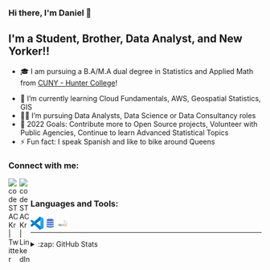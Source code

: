 ### Hi there, I'm Daniel 👋 

<!-- [![Website](https://img.shields.io/website?label=codeSTACKr.com&style=for-the-badge&url=https%3A%2F%2Fcodestackr.com)](https://codestackr.com)
[![Twitter Follow](https://img.shields.io/twitter/follow/codeSTACKr?color=1DA1F2&logo=twitter&style=for-the-badge)](https://twitter.com/intent/follow?original_referer=https%3A%2F%2Fgithub.com%2FcodeSTACKr&screen_name=codeSTACKr) -->

## I'm a Student, Brother, Data Analyst, and New Yorker!!

- 🎓 I am pursuing a B.A/M.A dual degree in Statistics and Applied Math from [CUNY - Hunter College][school]!
<!-- - 🔭 I just launched my first course: [Become A VS Code SuperHero!][course]! -->
- 🌱 I’m currently learning Cloud Fundamentals, AWS, Geospatial Statistics, GIS
- 👨‍💼 I’m pursuing Data Analysts, Data Science or Data Consultancy roles
- 🥅 2022 Goals: Contribute more to Open Source projects, Volunteer with Public Agencies, Continue to learn Advanced Statistical Topics
- ⚡ Fun fact: I speak Spanish and like to bike around Queens


### Connect with me:

<!-- [<img align="left" alt="codeSTACKr.com" width="22px" src="https://raw.githubusercontent.com/iconic/open-iconic/master/svg/globe.svg" />][website] -->
<!-- [<img align="left" alt="codeSTACKr | YouTube" width="22px" src="https://cdn.jsdelivr.net/npm/simple-icons@v3/icons/youtube.svg" />][youtube] -->
[<img align="left" alt="codeSTACKr | Twitter" width="22px" src="https://cdn.jsdelivr.net/npm/simple-icons@v3/icons/twitter.svg" />][twitter]
[<img align="left" alt="codeSTACKr | LinkedIn" width="22px" src="https://cdn.jsdelivr.net/npm/simple-icons@v3/icons/linkedin.svg" />][linkedin]
<!-- [<img align="left" alt="codeSTACKr | Instagram" width="22px" src="https://cdn.jsdelivr.net/npm/simple-icons@v3/icons/instagram.svg" />][instagram] -->

<br />

### Languages and Tools:

[<img align="left" alt="Visual Studio Code" width="26px" src="https://raw.githubusercontent.com/github/explore/80688e429a7d4ef2fca1e82350fe8e3517d3494d/topics/visual-studio-code/visual-studio-code.png" />][webdevplaylist]
<!-- [<img align="left" alt="HTML5" width="26px" src="https://raw.githubusercontent.com/github/explore/80688e429a7d4ef2fca1e82350fe8e3517d3494d/topics/html/html.png" />][webdevplaylist]
[<img align="left" alt="CSS3" width="26px" src="https://raw.githubusercontent.com/github/explore/80688e429a7d4ef2fca1e82350fe8e3517d3494d/topics/css/css.png" />][cssplaylist]
[<img align="left" alt="Sass" width="26px" src="https://raw.githubusercontent.com/github/explore/80688e429a7d4ef2fca1e82350fe8e3517d3494d/topics/sass/sass.png" />][cssplaylist]
[<img align="left" alt="JavaScript" width="26px" src="https://raw.githubusercontent.com/github/explore/80688e429a7d4ef2fca1e82350fe8e3517d3494d/topics/javascript/javascript.png" />][jsplaylist]
[<img align="left" alt="React" width="26px" src="https://raw.githubusercontent.com/github/explore/80688e429a7d4ef2fca1e82350fe8e3517d3494d/topics/react/react.png" />][reactplaylist]
[<img align="left" alt="Gatsby" width="26px" src="https://raw.githubusercontent.com/github/explore/e94815998e4e0713912fed477a1f346ec04c3da2/topics/gatsby/gatsby.png" />][webdevplaylist]
[<img align="left" alt="GraphQL" width="26px" src="https://raw.githubusercontent.com/github/explore/80688e429a7d4ef2fca1e82350fe8e3517d3494d/topics/graphql/graphql.png" />][webdevplaylist]
[<img align="left" alt="Node.js" width="26px" src="https://raw.githubusercontent.com/github/explore/80688e429a7d4ef2fca1e82350fe8e3517d3494d/topics/nodejs/nodejs.png" />][webdevplaylist]
[<img align="left" alt="Deno" width="26px" src="https://raw.githubusercontent.com/github/explore/361e2821e2dea67711cde99c9c40ed357061cf27/topics/deno/deno.png" />][webdevplaylist] -->
[<img align="left" alt="SQL" width="26px" src="https://raw.githubusercontent.com/github/explore/80688e429a7d4ef2fca1e82350fe8e3517d3494d/topics/sql/sql.png" />][webdevplaylist]
[<img align="left" alt="MySQL" width="26px" src="https://raw.githubusercontent.com/github/explore/80688e429a7d4ef2fca1e82350fe8e3517d3494d/topics/mysql/mysql.png" />][webdevplaylist]
<!-- [<img align="left" alt="MongoDB" width="26px" src="https://raw.githubusercontent.com/github/explore/80688e429a7d4ef2fca1e82350fe8e3517d3494d/topics/mongodb/mongodb.png" />][webdevplaylist] -->
<!-- [<img align="left" alt="Git" width="26px" src="https://raw.githubusercontent.com/github/explore/80688e429a7d4ef2fca1e82350fe8e3517d3494d/topics/git/git.png" />][webdevplaylist]
[<img align="left" alt="GitHub" width="26px" src="https://raw.githubusercontent.com/github/explore/78df643247d429f6cc873026c0622819ad797942/topics/github/github.png" />][webdevplaylist]
[<img align="left" alt="Terminal" width="26px" src="https://raw.githubusercontent.com/github/explore/80688e429a7d4ef2fca1e82350fe8e3517d3494d/topics/terminal/terminal.png" />][webdevplaylist] -->

<br />

---
<!-- 
### 📺 Latest YouTube Videos -->

<!-- YOUTUBE:START -->
<!-- - [AngularJS is Dead](https://www.youtube.com/watch?v=y4I_ITZIpxM)
- [STACKr News Weekly: Web Dev 2022, JS One-Liners, 3d JS](https://www.youtube.com/watch?v=f0O09xYo77A)
- [STEP BY STEP Create LAYERS for your 10,000 NFT Collection for FREE - Make NFTs in Photoshop or Figma](https://www.youtube.com/watch?v=k72aCI1VyKM)
- [STACKr News Weekly: Top Paying Tech Jobs in 2022, Visual Studio Code 2022, Code a 2D Game](https://www.youtube.com/watch?v=fnvYfRcfRIU)
- [10 Life-Saving JavaScript One-Liners 🔥 CODE LIKE A PRO 2022](https://www.youtube.com/watch?v=tfdD9y6AMiE) -->
<!-- YOUTUBE:END -->
<!-- 
➡️ [more videos...](https://youtube.com/codestackr) -->

<!-- --- -->

<!-- ### 📕 Latest Blog Posts -->

<!-- BLOG-POST-LIST:START -->
<!-- - [How To Pass Application Tracking Systems &lpar;ATS&rpar; &amp; Get Interviews - Resume Tips for Software Developer](https://dev.to/codestackr/how-to-pass-application-tracking-systems-ats-get-interviews-resume-tips-for-software-developer-4bmo)
- [Microinteractions: Password Validation Animation](https://dev.to/codestackr/microinteractions-password-validation-animation-5629)
- [Notion + YouTube - A Powerful Combination for Productivity](https://dev.to/codestackr/notion-youtube-a-powerful-combination-for-productivity-1def)
- [Regular Expressions &lpar;RegEx&rpar; Crash Course](https://dev.to/codestackr/regular-expressions-regex-crash-course-248n)
- [Emmet Part 2 - Advanced](https://dev.to/codestackr/emmet-part-2-advanced-4c65) -->
<!-- BLOG-POST-LIST:END -->

<!-- ➡️ [more blog posts...](https://codestackr.com) -->

<!-- --- -->

<!-- <details>
  <summary>:zap: Recent GitHub Activity</summary> -->
  
<!--START_SECTION:activity-->
<!-- 1. 🗣 Commented on [#46](https://github.com/codeSTACKr/video-source-code-create-nft-collection/issues/46) in [codeSTACKr/video-source-code-create-nft-collection](https://github.com/codeSTACKr/video-source-code-create-nft-collection)
2. ❗️ Closed issue [#46](https://github.com/codeSTACKr/video-source-code-create-nft-collection/issues/46) in [codeSTACKr/video-source-code-create-nft-collection](https://github.com/codeSTACKr/video-source-code-create-nft-collection)
3. ❗️ Closed issue [#45](https://github.com/codeSTACKr/video-source-code-create-nft-collection/issues/45) in [codeSTACKr/video-source-code-create-nft-collection](https://github.com/codeSTACKr/video-source-code-create-nft-collection)
4. 🗣 Commented on [#45](https://github.com/codeSTACKr/video-source-code-create-nft-collection/issues/45) in [codeSTACKr/video-source-code-create-nft-collection](https://github.com/codeSTACKr/video-source-code-create-nft-collection)
5. ❗️ Closed issue [#44](https://github.com/codeSTACKr/video-source-code-create-nft-collection/issues/44) in [codeSTACKr/video-source-code-create-nft-collection](https://github.com/codeSTACKr/video-source-code-create-nft-collection) -->
<!--END_SECTION:activity-->
<!-- 
</details> -->

<details>
  <summary>:zap: GitHub Stats</summary>

  <img align="left" alt="Daniel's GitHub Stats" src="https://github-readme-stats.vercel.app/api?username=Lupercio421&show_icons=true&hide_border=true" />

</details>

[website]: https://codeSTACKr.com
[school]: https://hunter.cuny.edu/
[course]: http://vsCodeHero.com
[twitter]: https://twitter.com/Loopy_Daniel
[youtube]: https://youtube.com/codeSTACKr
[instagram]: https://instagram.com/codeSTACKr
[linkedin]: https://www.linkedin.com/in/daniel-l-b31554138/
[webdevplaylist]: https://www.youtube.com/playlist?list=PLkwxH9e_vrAJ0WbEsFA9W3I1W-g_BTsbt
[jsplaylist]: https://www.youtube.com/playlist?list=PLkwxH9e_vrALRJKu7wfXby3MKeflhTu6B
[cssplaylist]: https://www.youtube.com/playlist?list=PLkwxH9e_vrALSdvZuEh6gqQdmDoDIoqz4
[reactplaylist]: https://www.youtube.com/playlist?list=PLkwxH9e_vrAK4TdffpxKY3QGyHCpxFcQ0